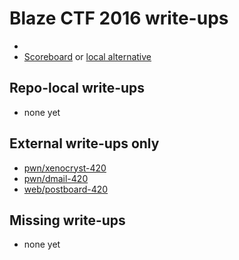 # Blaze CTF 2016 write-ups

* <TODO>
* [Scoreboard](http://ctf.420blaze.in/) or [local alternative](scoreboard)

## Repo-local write-ups

* none yet

## External write-ups only

* [pwn/xenocryst-420](pwn/xenocryst-420)
* [pwn/dmail-420](pwn/dmail-420)
* [web/postboard-420](web/postboard-420)

## Missing write-ups

* none yet
